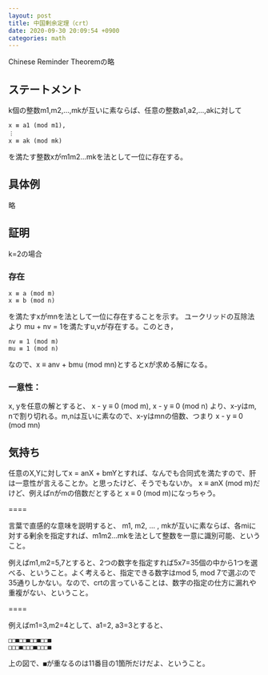 ```yaml
---
layout: post
title: 中国剰余定理（crt）
date: 2020-09-30 20:09:54 +0900
categories: math
---
```


Chinese Reminder Theoremの略

## ステートメント
k個の整数m1,m2,...,mkが互いに素ならば、任意の整数a1,a2,...,akに対して

```
x ≡ a1 (mod m1),
︙
x ≡ ak (mod mk)
```

を満たす整数xがm1m2…mkを法として一位に存在する。

## 具体例
略
<!--
m1	m2	a1	a2	x
2	3	1	1	1
2	3	2	2	2
2	3	3	3	3
2	3	4	4	4
2	3	5	5	5
2	3	3	2	5
-->

## 証明
k=2の場合

### 存在
```
x ≡ a (mod m)
x ≡ b (mod n)
```

を満たすxがmnを法として一位に存在することを示す。
ユークリッドの互除法より
mu + nv = 1を満たすu,vが存在する。このとき，

```
nv ≡ 1 (mod m)
mu ≡ 1 (mod n)
```
なので、x ≡ anv + bmu (mod mn)とするとxが求める解になる。

### 一意性：
x, yを任意の解とすると、
x - y ≡ 0 (mod m), x - y ≡ 0 (mod n) より、x-yはm, nで割り切れる。m,nは互いに素なので、x-yはmnの倍数、つまり x - y ≡ 0 (mod mn)

## 気持ち
任意のX,Yに対してx = anX + bmYとすれば、なんでも合同式を満たすので、肝は一意性が言えることか。と思ったけど、そうでもないか。
x ≡ anX (mod m)だけど、例えばnがmの倍数だとすると x ≡ 0 (mod m)になっちゃう。

====

言葉で直感的な意味を説明すると、
m1, m2, ... , mkが互いに素ならば、各miに対する剰余を指定すれば、m1m2...mkを法として整数を一意に識別可能、ということ。

例えばm1,m2=5,7とすると、2つの数字を指定すれば5x7=35個の中から1つを選べる、ということ。よく考えると、指定できる数字はmod 5, mod 7で選ぶので35通りしかない。なので、crtの言っていることは、数字の指定の仕方に漏れや重複がない、ということ。

====

例えばm1=3,m2=4として、a1=2, a3=3とすると、
```
□□■□□■□□■□□■
□□□■□□□■□□□■
```
上の図で、`■`が重なるのは11番目の1箇所だけだよ、ということ。

